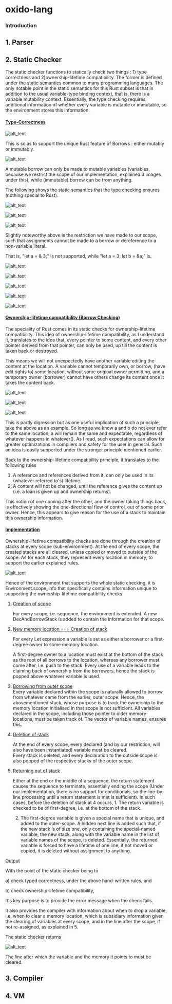 # oxido-lang



<h3>
    Introduction</h3>




##  1. Parser
##  2. Static Checker

The static checker functions to statically check two things : 1) type correctness and 2)ownership-lifetime compatibility. The former is defined under the static semantics common to many programming languages. The only notable point in the static semantics for this Rust subset is that in addition to the usual variable-type binding context, that is, there is a variable mutability context. Essentially, the type checking requires additional information of whether every variable is mutable or immutable, so the environment stores this information.

<h4><span style="text-decoration:underline;">Type-Correctness</span></h4>



![alt_text](images/image1.png "image_tooltip")


This is so as to support the unique Rust feature of Borrows : either mutably or immutably.


![alt_text](images/image2.png "image_tooltip")


A mutable borrow can only be made to mutable variables (variables, because we restrict the scope of our implementation, explained 3 images under this), while (immutable) borrow can be from anything.

The following shows the static semantics that the type checking ensures (nothing special to Rust).


    
![alt_text](images/image3.png "image_tooltip")



    
![alt_text](images/image4.jpg "image_tooltip")



    
![alt_text](images/image5.jpg "image_tooltip")



Slightly noteworthy above is the restriction we have made to our scope, such that assignments cannot be made to a borrow or dereference to a non-variable literal.


That is, "let a = & 3;" is not supported, while "let a = 3; let b = &a;" is. 


    
![alt_text](images/image6.png "image_tooltip")



![alt_text](images/image7.png "image_tooltip")

![alt_text](images/image8.png "image_tooltip")



![alt_text](images/image9.png "image_tooltip")



![alt_text](images/image10.png "image_tooltip")


<h4><span style="text-decoration:underline;">Ownership-lifetime compatibility (Borrow Checking)</span></h4>


The speciality of Rust comes in its static checks for ownership-lifetime compatibility. This idea of ownership-lifetime compatibility, as I understand it, translates to the idea that, every pointer to some content, and every other pointer derived from that pointer, can only be used, up till the content is taken back or destroyed.

This means we will not unexpectedly have another variable editing the content at the location. A variable cannot temporarily own, or borrow, (have edit rights to) some location, without some original owner permitting, and a temporary owner (borrower) cannot have others change its content once it takes the content back.


![alt_text](images/image11.png "image_tooltip")



![alt_text](images/image12.png "image_tooltip")



![alt_text](images/image13.png "image_tooltip")



This is partly digression but as one useful implication of such a principle, take the above as an example. So long as we know a and b do not ever refer to the same location, a will remain the same and expectable, regardless of whatever happens in whatever(). As I read, such expectations can allow for greater optimizations in compilers and safety for the user in general. Such an idea is easily supported under the stronger principle mentioned earlier.

Back to the ownership-lifetime compatibility principle, it translates to the following rules



1. A reference and references derived from it, can only be used in its (whatever referred to's) lifetime.
2. A content will not be changed, until the reference gives the content up (i.e. a loan is given up and ownership returns).

This notion of one coming after the other, and the owner taking things back, is effectively showing the one-directional flow of control, out of some prior owner. Hence, this appears to give reason for the use of a stack to maintain this ownership information.

<h4><span style="text-decoration:underline;">Implementation</span></h4>


Ownership-lifetime compatibility checks are done through the creation of stacks at every scope (sub-environment). At the end of every scope, the created stacks are all cleared, unless copied or moved to outside of the scope. As for each stack, they represent every location in memory, to support the earlier explained rules.


![alt_text](images/image14.png "image_tooltip")


Hence of the environment that supports the whole static checking, it is Environment.scope_info that specifically contains information unique to supporting the ownership-lifetime compatibility checks.



1. <span style="text-decoration:underline;">Creation of scope</span>

    For every scope, i.e. sequence, the environment is extended. A new DecAndBorrowStack is added to contain the information for that scope.

2. <span style="text-decoration:underline;">New memory location === Creation of stack</span>

    For every Let expression a variable is set as either a borrower or a first-degree owner to some memory location. 


    A first-degree owner to a location must exist at the bottom of the stack as the root of all borrows to the location, whereas any borrower must come after, i.e. push to the stack. Every use of a variable leads to the claiming back of ownership from the borrowers, hence the stack is popped above whatever variable is used.

3. <span style="text-decoration:underline;">Borrowing from outer scope \
</span>Every variable declared within the scope is naturally allowed to borrow from whatever came from the earlier, outer scope. Hence, the abovementioned stack, whose purpose is to track the ownership to the memory location initialised in that scope is not sufficient. All variables declared in the scope, including those pointer to older memory locations, must be taken track of. The vector of variable names, ensures this. 
4. <span style="text-decoration:underline;">Deletion of stack</span>

    At the end of every scope, every declared (and by our restriction, will also have been instantiated) variable must be cleared. \
Every stack is deleted, and every declaration to the outside scope is also popped of the respective stacks of the outer scope.

5. <span style="text-decoration:underline;">Returning out of stack</span>

    Either at the end or the middle of a sequence, the return statement causes the sequence to terminate, essentially ending the scope (Under our implementation, there is no support for conditionals, so the line-by-line processing until a return statement is met is sufficient). In such cases, before the deletion of stack at 4 occurs, 1. The return variable is checked to be of first-degree, i.e. at the bottom of the stack.


    2. The first-degree variable is given a special name that is unique, and added to the outer-scope. A hidden next line is added such that, if the new stack is of size one, only containing the special-named variable, the new stack, along with the variable name in the list of variable names of the scope, is deleted.  Essentially, the returned variable is forced to have a lifetime of one line; if not moved or copied, it is deleted without assignment to anything.


<span style="text-decoration:underline;">Output</span>

With the point of the static checker being to 

a) check typed correctness, under the above hand-written rules, and 

b) check ownership-lifetime compatibility,

It's key purpose is to provide the error message when the check fails.

It also provides the compiler with information about when to drop a variable, i.e. when to clear a memory location, which is subsidiary information given the clearing of variables at every scope, and in the line after the scope, if not re-assigned, as explained in 5.  

The static checker returns


![alt_text](images/image15.png "image_tooltip")


The line after which the variable and the memory it points to must be cleared.


## 3. Compiler
## 4. VM
